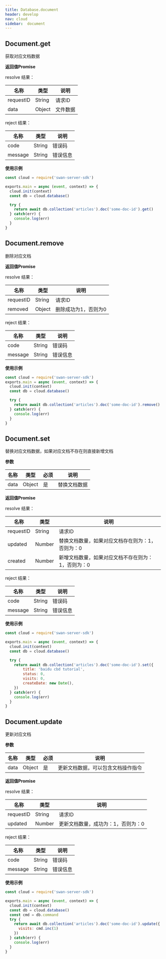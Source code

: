 ```yaml
---
title: Database.document
header: develop
nav: cloud
sidebar:  document
---
```


## Document.get
获取对应文档数据


**返回值Promise**

resolve 结果：

|名称|类型|说明|
|---|---|---|
|requestID|String|请求ID|
|data|Object|文件数据|

reject 结果：

|名称|类型|说明|
|---|---|---|
|code|String|错误码|
|message|String|错误信息|


**使用示例**
``` js
const cloud = require('swan-server-sdk')

exports.main = async (event, context) => {
  cloud.init(context)
  const db = cloud.database()

  try {
    return await db.collection('articles').doc('some-doc-id').get()
  } catch(err) {
    console.log(err)
  }
}
```

## Document.remove
删除对应文档


**返回值Promise**

resolve 结果：

|名称|类型|说明|
|---|---|---|
|requestID|String|请求ID|
|removed|Object|删除成功为1，否则为0|

reject 结果：

|名称|类型|说明|
|---|---|---|
|code|String|错误码|
|message|String|错误信息|


**使用示例**
``` js
const cloud = require('swan-server-sdk')
exports.main = async (event, context) => {
  cloud.init(context)
  const db = cloud.database()

  try {
    return await db.collection('articles').doc('some-doc-id').remove()
  } catch(err) {
    console.log(err)
  }
}
```

## Document.set
替换对应文档数据，如果对应文档不存在则直接新增文档

**参数**

|名称|类型|必须|说明|
|---|---|---|---|
|data|Object|是|替换文档数据|


**返回值Promise**

resolve 结果：

|名称|类型|说明|
|---|---|---|
|requestID|String|请求ID|
|updated|Number|替换文档数量，如果对应文档存在则为：1，否则为：0|
|created|Number|新增文档数量，如果对应文档不存在则为：1，否则为：0|

reject 结果：

|名称|类型|说明|
|---|---|---|
|code|String|错误码|
|message|String|错误信息|


**使用示例**
``` js
const cloud = require('swan-server-sdk')

exports.main = async (event, context) => {
  cloud.init(context)
  const db = cloud.database()

  try {
    return await db.collection('articles').doc('some-doc-id').set({
        title: 'baidu cbd tutorial',
        status: 0,
        visits: 0,
        createDate: new Date(),
    })
  } catch(err) {
    console.log(err)
  }
}
```

## Document.update
更新对应文档


**参数**

|名称|类型|必须|说明|
|---|---|---|---|
|data|Object|是|更新文档数据，可以包含文档操作指令|


**返回值Promise**

resolve 结果：

|名称|类型|说明|
|---|---|---|
|requestID|String|请求ID|
|updated|Number|更新文档数量，成功为：1，否则为：0|

reject 结果：

|名称|类型|说明|
|---|---|---|
|code|String|错误码|
|message|String|错误信息|


**使用示例**
``` js
const cloud = require('swan-server-sdk')

exports.main = async (event, context) => {
  cloud.init(context)
  const db = cloud.database()
  const cmd = db.command
  try {
    return await db.collection('articles').doc('some-doc-id').update({
      visits: cmd.inc(1)
    })
  } catch(err) {
    console.log(err)
  }
}
```

